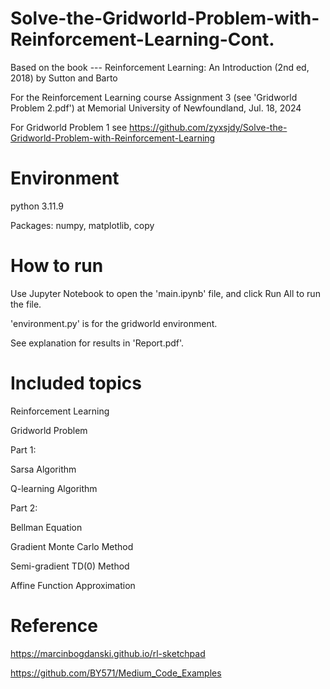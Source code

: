 # Solve-the-Gridworld-Problem-with-Reinforcement-Learning-Cont.
Based on the book --- Reinforcement Learning: An Introduction (2nd ed, 2018) by Sutton and Barto

For the Reinforcement Learning course Assignment 3 (see 'Gridworld Problem 2.pdf') at Memorial University of Newfoundland, Jul. 18, 2024

For Gridworld Problem 1 see https://github.com/zyxsjdy/Solve-the-Gridworld-Problem-with-Reinforcement-Learning

# Environment
python 3.11.9

Packages: numpy, matplotlib, copy

# How to run
Use Jupyter Notebook to open the 'main.ipynb' file, and click Run All to run the file. 

'environment.py' is for the gridworld environment.

See explanation for results in 'Report.pdf'.

# Included topics
Reinforcement Learning

Gridworld Problem

Part 1:

Sarsa Algorithm

Q-learning Algorithm

Part 2:

Bellman Equation

Gradient Monte Carlo Method

Semi-gradient TD(0) Method

Affine Function Approximation

# Reference
https://marcinbogdanski.github.io/rl-sketchpad

https://github.com/BY571/Medium_Code_Examples
